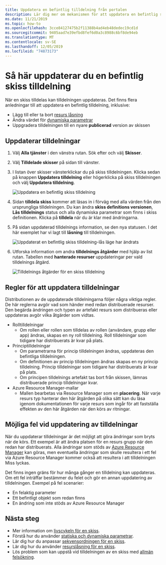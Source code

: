 ```yaml
---
title: Uppdatera en befintlig tilldelning från portalen
description: Lär dig mer om mekanismen för att uppdatera en befintlig skiss tilldelning från portalen i Azure-ritningar.
ms.date: 11/21/2019
ms.topic: how-to
ms.openlocfilehash: 3cce84127475b2f11388b4ad4eb48dedec19cd1d
ms.sourcegitcommit: 9405aad7e39efbd8fef6d0a3c8988c6bf8de94eb
ms.translationtype: MT
ms.contentlocale: sv-SE
ms.lasthandoff: 12/05/2019
ms.locfileid: "74873173"
---
```

# <a name="how-to-update-an-existing-blueprint-assignment"></a>Så här uppdaterar du en befintlig skiss tilldelning

När en skiss tilldelas kan tilldelningen uppdateras. Det finns flera anledningar till att uppdatera en befintlig tilldelning, inklusive:

- Lägg till eller ta bort [resurs låsning](../concepts/resource-locking.md)
- Ändra värdet för [dynamiska parametrar](../concepts/parameters.md#dynamic-parameters)
- Uppgradera tilldelningen till en nyare **publicerad** version av skissen

## <a name="updating-assignments"></a>Uppdaterar tilldelningar

1. Välj **Alla tjänster** i den vänstra rutan. Sök efter och välj **Skisser**.

1. Välj **Tilldelade skisser** på sidan till vänster.

1. I listan över skisser vänsterklickar du på skiss tilldelningen. Klicka sedan på knappen **Uppdatera tilldelning** eller högerklicka på skiss tilldelningen och välj **Uppdatera tilldelning**.

   ![Uppdatera en befintlig skiss tilldelning](../media/update-existing-assignments/update-assignment.png)

1. Sidan **tilldela skiss** kommer att läsas in i förväg med alla värden från den ursprungliga tilldelningen.
   Du kan ändra **skiss definitions versionen**, **Lås tilldelnings** status och alla dynamiska parametrar som finns i skiss definitionen. Klicka på **tilldela** när du är klar med ändringarna.

1. På sidan uppdaterad tilldelnings information, se den nya statusen. I det här exemplet har vi lagt till **låsning** till tilldelningen.

   ![Uppdaterat en befintlig skiss tilldelning-lås läge har ändrats](../media/update-existing-assignments/updated-assignment.png)

1. Utforska information om andra **tilldelnings åtgärder** med hjälp av list rutan. Tabellen med **hanterade resurser** uppdateringar per vald tilldelnings åtgärd.

   ![Tilldelnings åtgärder för en skiss tilldelning](../media/update-existing-assignments/assignment-operations.png)

## <a name="rules-for-updating-assignments"></a>Regler för att uppdatera tilldelningar

Distributionen av de uppdaterade tilldelningarna följer några viktiga regler. De här reglerna avgör vad som händer med redan distribuerade resurser. Den begärda ändringen och typen av artefakt resurs som distribueras eller uppdateras avgör vilka åtgärder som vidtas.

- Rolltilldelningar
  - Om rollen eller rollen som tilldelas av rollen (användare, grupp eller app) ändras, skapas en ny roll tilldelning. Roll tilldelningar som tidigare har distribuerats är kvar på plats.
- Principtilldelningar
  - Om parametrarna för princip tilldelningen ändras, uppdateras den befintliga tilldelningen.
  - Om definitionen av princip tilldelningen ändras skapas en ny princip tilldelning.
    Princip tilldelningar som tidigare har distribuerats är kvar på plats.
  - Om principen tilldelnings artefakt tas bort från skissen, lämnas distribuerade princip tilldelningar kvar.
- Azure Resource Manager-mallar
  - Mallen bearbetas via Resource Manager som en **placering**. När varje resurs typ hanterar den här åtgärden på olika sätt kan du läsa igenom dokumentationen för varje resurs som ingår för att fastställa effekten av den här åtgärden när den körs av ritningar.

## <a name="possible-errors-on-updating-assignments"></a>Möjliga fel vid uppdatering av tilldelningar

När du uppdaterar tilldelningar är det möjligt att göra ändringar som bryts när de körs. Ett exempel är att ändra platsen för en resurs grupp när den redan har distribuerats. Alla ändringar som stöds av [Azure Resource Manager](../../../azure-resource-manager/resource-group-overview.md) kan göras, men eventuella ändringar som skulle resultera i ett fel via Azure Resource Manager kommer också att resultera i att tilldelningen Miss lyckas.

Det finns ingen gräns för hur många gånger en tilldelning kan uppdateras. Om ett fel inträffar bestämmer du felet och gör en annan uppdatering av tilldelningen.  Exempel på fel scenarier:

- En felaktig parameter
- Ett befintligt objekt som redan finns
- En ändring som inte stöds av Azure Resource Manager

## <a name="next-steps"></a>Nästa steg

- Mer information om [livscykeln för en skiss](../concepts/lifecycle.md).
- Förstå hur du använder [statiska och dynamiska parametrar](../concepts/parameters.md).
- Lär dig hur du anpassar [sekvensordningen för en skiss](../concepts/sequencing-order.md).
- Lär dig hur du använder [resurslåsning för en skiss](../concepts/resource-locking.md).
- Lös problem som kan uppstå vid tilldelningen av en skiss med [allmän felsökning](../troubleshoot/general.md).